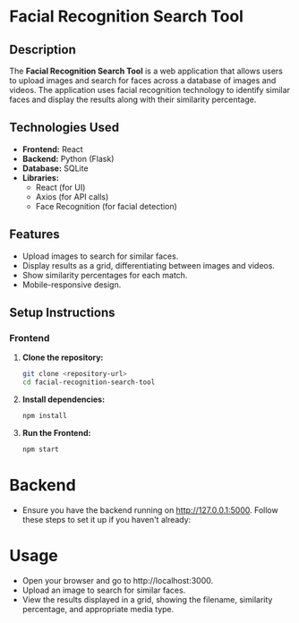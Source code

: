 # Facial Recognition Search Tool

## Description

The **Facial Recognition Search Tool** is a web application that allows users to upload images and search for faces across a database of images and videos. The application uses facial recognition technology to identify similar faces and display the results along with their similarity percentage.

## Technologies Used

- **Frontend:** React
- **Backend:** Python (Flask)
- **Database:** SQLite
- **Libraries:** 
  - React (for UI)
  - Axios (for API calls)
  - Face Recognition (for facial detection)

## Features

- Upload images to search for similar faces.
- Display results as a grid, differentiating between images and videos.
- Show similarity percentages for each match.
- Mobile-responsive design.

## Setup Instructions

### Frontend

1. **Clone the repository:**
   ```bash
   git clone <repository-url>
   cd facial-recognition-search-tool

2. **Install dependencies:**

    ```bash
    npm install

3. **Run the Frontend:**

    ```bash
    npm start

# Backend
- Ensure you have the backend running on http://127.0.0.1:5000. Follow these steps to set it up if you haven't already:

# Usage
- Open your browser and go to http://localhost:3000.
- Upload an image to search for similar faces.
- View the results displayed in a grid, showing the filename, similarity percentage, and appropriate media type.
